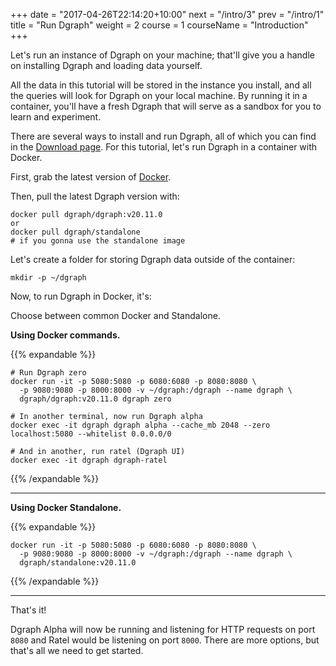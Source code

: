 +++
date = "2017-04-26T22:14:20+10:00"
next = "/intro/3"
prev = "/intro/1"
title = "Run Dgraph"
weight = 2
course = 1
courseName = "Introduction"
+++

Let's run an instance of Dgraph on your machine; that'll give you a handle on
installing Dgraph and loading data yourself.

All the data in this tutorial will be stored in the instance you install, and
all the queries will look for Dgraph on your local machine. By running it in a
container, you'll have a fresh Dgraph that will serve as a sandbox for you to
learn and experiment.

There are several ways to install and run Dgraph, all of which you can find in
the [Download page](https://dgraph.io/downloads). For this tutorial, let's run
Dgraph in a container with Docker.

First, grab the latest version of [Docker](https://www.docker.com/).

Then, pull the latest Dgraph version with:

```
docker pull dgraph/dgraph:v20.11.0
or
docker pull dgraph/standalone
# if you gonna use the standalone image
```

Let's create a folder for storing Dgraph data outside of the container:

```
mkdir -p ~/dgraph
```

Now, to run Dgraph in Docker, it's:

Choose between common Docker and Standalone.

**Using Docker commands.**

{{% expandable %}}

```
# Run Dgraph zero
docker run -it -p 5080:5080 -p 6080:6080 -p 8080:8080 \
  -p 9080:9080 -p 8000:8000 -v ~/dgraph:/dgraph --name dgraph \
  dgraph/dgraph:v20.11.0 dgraph zero

# In another terminal, now run Dgraph alpha
docker exec -it dgraph dgraph alpha --cache_mb 2048 --zero localhost:5080 --whitelist 0.0.0.0/0

# And in another, run ratel (Dgraph UI)
docker exec -it dgraph dgraph-ratel
```

{{% /expandable %}}

---

**Using Docker Standalone.**

{{% expandable %}}

```
docker run -it -p 5080:5080 -p 6080:6080 -p 8080:8080 \
  -p 9080:9080 -p 8000:8000 -v ~/dgraph:/dgraph --name dgraph \
  dgraph/standalone:v20.11.0
```

{{% /expandable %}}

---

That's it!

Dgraph Alpha will now be running and listening for HTTP requests on port `8080`
and Ratel would be listening on port `8000`. There are more options, but that's
all we need to get started.
